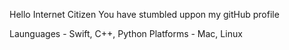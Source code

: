 Hello Internet Citizen
You have stumbled uppon my gitHub profile

Launguages - Swift, C++, Python
Platforms - Mac, Linux



